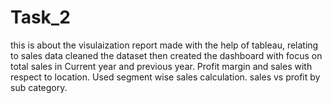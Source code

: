 # Task_2
this is about the visulaization report made with the help of tableau, relating to sales data
cleaned the dataset then created the dashboard with focus on total sales in Current year and previous year.
Profit margin and sales with respect to location.
Used segment wise sales calculation.
sales vs profit by sub category.
